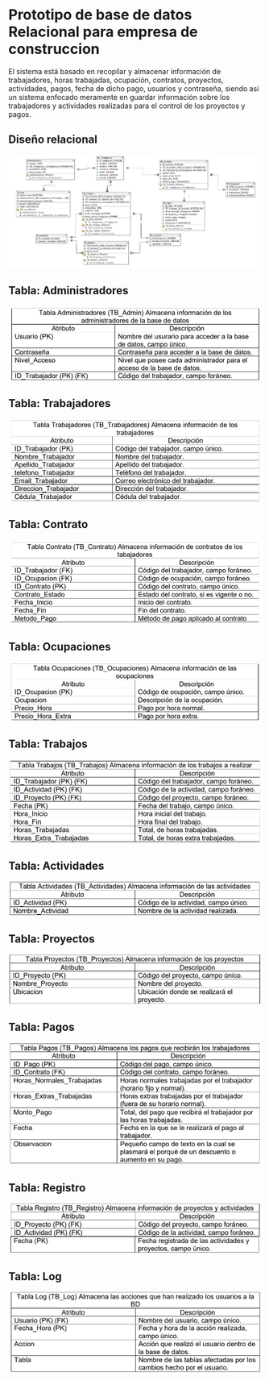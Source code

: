 
# Prototipo de base de datos Relacional para empresa de construccion

El sistema está basado en recopilar y almacenar información de trabajadores, 
horas trabajadas, ocupación, contratos, proyectos, actividades, pagos, fecha 
de dicho pago, usuarios y contraseña, siendo así un sistema enfocado 
meramente en guardar información sobre los trabajadores y actividades 
realizadas para el control de los proyectos y pagos.


## Diseño relacional

![App Screenshot](/screenshots/relacional.PNG)

## Tabla: Administradores
![App Screenshot](/screenshots/admins.PNG)

## Tabla: Trabajadores
![App Screenshot](/screenshots/trabajadores.PNG)

## Tabla: Contrato
![App Screenshot](/screenshots/contratos.PNG)

## Tabla: Ocupaciones
![App Screenshot](/screenshots/ocupaciones.PNG)

## Tabla: Trabajos 
![App Screenshot](/screenshots/trabajos.PNG)

## Tabla: Actividades 
![App Screenshot](/screenshots/actividades.PNG)

## Tabla: Proyectos
![App Screenshot](/screenshots/proyectos.PNG)

## Tabla: Pagos
![App Screenshot](/screenshots/pagos.PNG)

## Tabla: Registro
![App Screenshot](/screenshots/registro.png)

## Tabla: Log
![App Screenshot](/screenshots/log.png)


